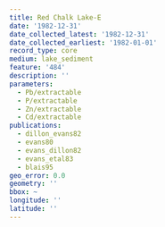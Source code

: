 ```yaml
---
title: Red Chalk Lake-E
date: '1982-12-31'
date_collected_latest: '1982-12-31'
date_collected_earliest: '1982-01-01'
record_type: core
medium: lake_sediment
feature: '484'
description: ''
parameters:
  - Pb/extractable
  - P/extractable
  - Zn/extractable
  - Cd/extractable
publications:
  - dillon_evans82
  - evans80
  - evans_dillon82
  - evans_etal83
  - blais95
geo_error: 0.0
geometry: ''
bbox: ~
longitude: ''
latitude: ''
---
```

